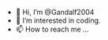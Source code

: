 - 👋 Hi, I’m @Gandalf2004
- 👀 I’m interested in coding.
- 📫 How to reach me ...

<!---
Gandalf2004/Gandalf2004 is a ✨ special ✨ repository because its `README.md` (this file) appears on your GitHub profile.
You can click the Preview link to take a look at your changes.
--->
